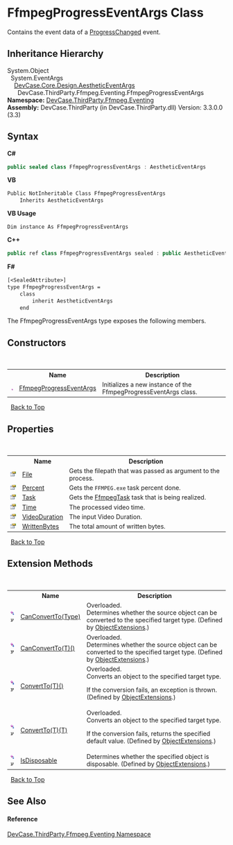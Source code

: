 # FfmpegProgressEventArgs Class
 

Contains the event data of a <a href="E_DevCase_ThirdParty_Ffmpeg_Converter_ProgressChanged">ProgressChanged</a> event.


## Inheritance Hierarchy
System.Object<br />&nbsp;&nbsp;System.EventArgs<br />&nbsp;&nbsp;&nbsp;&nbsp;<a href="T_DevCase_Core_Design_AestheticEventArgs">DevCase.Core.Design.AestheticEventArgs</a><br />&nbsp;&nbsp;&nbsp;&nbsp;&nbsp;&nbsp;DevCase.ThirdParty.Ffmpeg.Eventing.FfmpegProgressEventArgs<br />
**Namespace:**&nbsp;<a href="N_DevCase_ThirdParty_Ffmpeg_Eventing">DevCase.ThirdParty.Ffmpeg.Eventing</a><br />**Assembly:**&nbsp;DevCase.ThirdParty (in DevCase.ThirdParty.dll) Version: 3.3.0.0 (3.3)

## Syntax

**C#**<br />
``` C#
public sealed class FfmpegProgressEventArgs : AestheticEventArgs
```

**VB**<br />
``` VB
Public NotInheritable Class FfmpegProgressEventArgs
	Inherits AestheticEventArgs
```

**VB Usage**<br />
``` VB Usage
Dim instance As FfmpegProgressEventArgs
```

**C++**<br />
``` C++
public ref class FfmpegProgressEventArgs sealed : public AestheticEventArgs
```

**F#**<br />
``` F#
[<SealedAttribute>]
type FfmpegProgressEventArgs =  
    class
        inherit AestheticEventArgs
    end
```

The FfmpegProgressEventArgs type exposes the following members.


## Constructors
&nbsp;<table><tr><th></th><th>Name</th><th>Description</th></tr><tr><td>![Public method](media/pubmethod.gif "Public method")</td><td><a href="M_DevCase_ThirdParty_Ffmpeg_Eventing_FfmpegProgressEventArgs__ctor">FfmpegProgressEventArgs</a></td><td>
Initializes a new instance of the FfmpegProgressEventArgs class.</td></tr></table>&nbsp;
<a href="#ffmpegprogresseventargs-class">Back to Top</a>

## Properties
&nbsp;<table><tr><th></th><th>Name</th><th>Description</th></tr><tr><td>![Public property](media/pubproperty.gif "Public property")</td><td><a href="P_DevCase_ThirdParty_Ffmpeg_Eventing_FfmpegProgressEventArgs_File">File</a></td><td>
Gets the filepath that was passed as argument to the process.</td></tr><tr><td>![Public property](media/pubproperty.gif "Public property")</td><td><a href="P_DevCase_ThirdParty_Ffmpeg_Eventing_FfmpegProgressEventArgs_Percent">Percent</a></td><td>
Gets the `FFMPEG.exe` task percent done.</td></tr><tr><td>![Public property](media/pubproperty.gif "Public property")</td><td><a href="P_DevCase_ThirdParty_Ffmpeg_Eventing_FfmpegProgressEventArgs_Task">Task</a></td><td>
Gets the <a href="T_DevCase_ThirdParty_Ffmpeg_FfmpegTask">FfmpegTask</a> task that is being realized.</td></tr><tr><td>![Public property](media/pubproperty.gif "Public property")</td><td><a href="P_DevCase_ThirdParty_Ffmpeg_Eventing_FfmpegProgressEventArgs_Time">Time</a></td><td>
The processed video time.</td></tr><tr><td>![Public property](media/pubproperty.gif "Public property")</td><td><a href="P_DevCase_ThirdParty_Ffmpeg_Eventing_FfmpegProgressEventArgs_VideoDuration">VideoDuration</a></td><td>
The input Video Duration.</td></tr><tr><td>![Public property](media/pubproperty.gif "Public property")</td><td><a href="P_DevCase_ThirdParty_Ffmpeg_Eventing_FfmpegProgressEventArgs_WrittenBytes">WrittenBytes</a></td><td>
The total amount of written bytes.</td></tr></table>&nbsp;
<a href="#ffmpegprogresseventargs-class">Back to Top</a>

## Extension Methods
&nbsp;<table><tr><th></th><th>Name</th><th>Description</th></tr><tr><td>![Public Extension Method](media/pubextension.gif "Public Extension Method")![Code example](media/CodeExample.png "Code example")</td><td><a href="M_DevCase_Core_Extensions_Object_ObjectExtensions_CanConvertTo">CanConvertTo(Type)</a></td><td>Overloaded.  
Determines whether the source object can be converted to the specified target type.
 (Defined by <a href="T_DevCase_Core_Extensions_Object_ObjectExtensions">ObjectExtensions</a>.)</td></tr><tr><td>![Public Extension Method](media/pubextension.gif "Public Extension Method")![Code example](media/CodeExample.png "Code example")</td><td><a href="M_DevCase_Core_Extensions_Object_ObjectExtensions_CanConvertTo__1">CanConvertTo(T)()</a></td><td>Overloaded.  
Determines whether the source object can be converted to the specified target type.
 (Defined by <a href="T_DevCase_Core_Extensions_Object_ObjectExtensions">ObjectExtensions</a>.)</td></tr><tr><td>![Public Extension Method](media/pubextension.gif "Public Extension Method")![Code example](media/CodeExample.png "Code example")</td><td><a href="M_DevCase_Core_Extensions_Object_ObjectExtensions_ConvertTo__1">ConvertTo(T)()</a></td><td>Overloaded.  
Converts an object to the specified target type. 

 If the conversion fails, an exception is thrown.
 (Defined by <a href="T_DevCase_Core_Extensions_Object_ObjectExtensions">ObjectExtensions</a>.)</td></tr><tr><td>![Public Extension Method](media/pubextension.gif "Public Extension Method")![Code example](media/CodeExample.png "Code example")</td><td><a href="M_DevCase_Core_Extensions_Object_ObjectExtensions_ConvertTo__1_1">ConvertTo(T)(T)</a></td><td>Overloaded.  
Converts an object to the specified target type. 

 If the conversion fails, returns the specified default value.
 (Defined by <a href="T_DevCase_Core_Extensions_Object_ObjectExtensions">ObjectExtensions</a>.)</td></tr><tr><td>![Public Extension Method](media/pubextension.gif "Public Extension Method")![Code example](media/CodeExample.png "Code example")</td><td><a href="M_DevCase_Core_Extensions_Object_ObjectExtensions_IsDisposable">IsDisposable</a></td><td>
Determines whether the specified object is disposable.
 (Defined by <a href="T_DevCase_Core_Extensions_Object_ObjectExtensions">ObjectExtensions</a>.)</td></tr></table>&nbsp;
<a href="#ffmpegprogresseventargs-class">Back to Top</a>

## See Also


#### Reference
<a href="N_DevCase_ThirdParty_Ffmpeg_Eventing">DevCase.ThirdParty.Ffmpeg.Eventing Namespace</a><br />